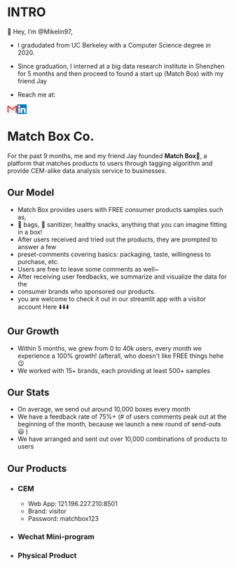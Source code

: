 #  INTRO 
👋 Hey, I’m @Mikelin97, 
- I gradudated from UC Berkeley with a Computer Science degree in 2020. 
- Since graduation, I interned at a big data research institute in Shenzhen for 5 months and then proceed to found a start up (Match Box) with my friend Jay 

-  Reach me at: 

[<img align="left" alt="LinkedIn" width="22px" src="https://raw.githubusercontent.com/Mikelin97/Mikelin97/master/gmail.png" />][email]
[<img align="left" alt="LinkedIn" width="22px" src="https://raw.githubusercontent.com/Mikelin97/Mikelin97/b0ea2abf06e55926c50bb421f0c21dabc3a4b9f5/linkedin.svg" />][linkedin]

<br>

# Match Box Co.
For the past 9 months, me and my friend Jay founded **Match Box🎁**, a platform that matches products to users through tagging algorithm and provide CEM-alike data analysis service to businesses. 

## Our Model 
- Match Box provides users with FREE consumer products samples such as, 
- 🍵 bags, 🤚 sanitizer, healthy snacks, anything that you can imagine fitting in a box! 
- After users received and tried out the products, they are prompted to answer a few 
- preset-comments covering basics: packaging, taste, willingness to purchase, etc. 
- Users are free to leave some comments as well~ 
- After receiving user feedbacks, we summarize and visualize the data for the 
- consumer brands who sponsored our products. 
- you are welcome to check it out in our streamlit app with a visitor account Here ⬇️⬇️⬇️



## Our Growth 
- Within 5 months, we grew from 0 to 40k users, every month we experience a 100% growth! (afterall, who doesn't like FREE things hehe 😉 
- We worked with 15+ brands, each providing at least 500+ samples 


## Our Stats 
- On average, we send out around 10,000 boxes every month
- We have a feedback rate of 75%+ (# of users comments peak out at the beginning of the month, because we launch a new round of send-outs 😃 )
- We have arranged and sent out over 10,000 combinations of products to users 


## Our Products
- ### CEM 
     -   Web App: 121.196.227.210:8501
     -   Brand: visitor
     -   Password: matchbox123

- ### Wechat Mini-program 

- ### Physical Product 

[linkedin]: https://www.linkedin.com/in/haohan-lin-618144133/
[email]: mailto:hlin_97@berkeley.edu